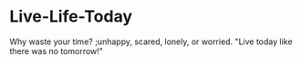 # Live-Life-Today
Why waste your time? ;unhappy, scared, lonely, or worried. "Live today like there was no tomorrow!"
